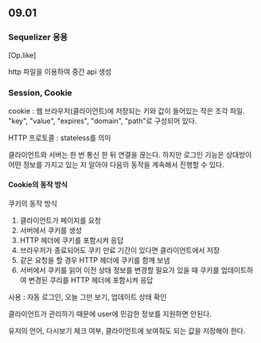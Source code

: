 ## 09.01



### Sequelizer 응용

[Op.like]

http 파일을 이용하여 중간 api 생성



### Session, Cookie

cookie : 웹 브라우저(클라이언트)에 저장되는 키와 값이 들어있는 작은 조각 파일. "key", "value", "expires", "domain", "path"로 구성되어 있다.



HTTP 프로토콜  : stateless를 의미

클라이언트와 서버는 한 번 통신 한 뒤 연결을 끊는다. 하지만 로그인 기능은 상대방이 어떤 정보를 가지고 있는 지 알아야 다음의 동작을 계속해서 진행할 수 있다.



#### Cookie의 동작 방식

쿠키의 동작 방식

1. 클라이언트가 페이지를 요청
2. 서버에서 쿠키를 생성
3. HTTP 헤더에 쿠키를 포함시켜 응답
4. 브라우저가 종료되어도 쿠키 만료 기간이 있다면 클라이언트에서 저장
5. 같은 요청을 할 경우 HTTP 헤더에 쿠키를 함께 보냄
6. 서버에서 쿠키를 읽어 이전 상태 정보를 변경할 필요가 있을 때 쿠키를 업데이트하여 변경된 쿠리를 HTTP 헤더에 포함시켜 응답

사용 : 자동 로그인, 오늘 그만 보기, 업데이트 상태 확인

클라이언트가 관리하기 때문에 user에 민감한 정보를 지원하면 안된다.

유저의 언어, 다시보기 체크 여부, 클라이언트에 보여줘도 되는 값을 저장해야 한다.

